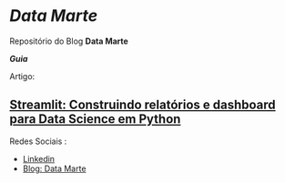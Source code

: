 # __*Data Marte*__


Repositório do Blog __Data Marte__

__*Guia*__

Artigo: 

[Streamlit: Construindo relatórios e dashboard para Data Science em Python](https://datamarte.com/?p=717)
---
Redes Sociais :

- [Linkedin](https://www.linkedin.com/in/gabriel-marcial-6ba93a1a1/)
- [Blog: Data Marte](https://datamarte.com/)
